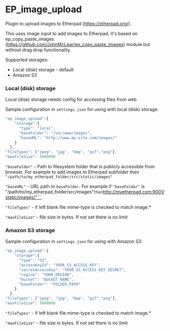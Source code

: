 # EP_image_upload

Plugin to upload images to Etherpad (https://etherpad.org/).

This uses image input to add images to Etherpad, it's based on ep_copy_paste_images (https://github.com/JohnMcLear/ep_copy_paste_images) module but without drag drop functionality.

Supported storages:

- Local (disk) storage - default
- Amazon S3 

### Local (disk) storage

Local (disk) storage needs config for accessing files from web

Sample configuration in `settings.json` for using with local (disk) storage:
``` javascript
"ep_image_upload":{
    "storage":{
      "type": "local",
      "baseFolder": "/var/www/images",
      "baseURL": "http://www.my-site.com/images/"
    }
  },
"fileTypes": ["jpeg", "jpg", "bmp", "gif","png"],
"maxFileSize": 5000000 
```

```"baseFolder"``` - Path to filesystem folder that is publicly accessible from browser. For example to add images to Etherpad subfolder then ```"/path/to/my_etherpad_folder/src/static/images"```

```"baseURL"``` - URL path to `baseFolder`. For example if ```"baseFolder"``` is "/path/to/my_etherpad_folder/src/images"``` then ```http://myetherpad.com:9001/static/images/"```

```"fileTypes"``` - if left blank file mime-type is checked to match image.*

```"maxFileSize"``` - file size in bytes. If not set there is no limit


### Amazon S3 storage

Sample configuration in `settings.json` for using with Amazon S3:

``` javascript
"ep_image_upload":{
    "storage":{
      "type": "S3",
      "accessKeyId": "YOUR_S3_ACCESS_KEY",
      "secretAccessKey": "YOUR_S3_ACCESS_KEY_SECRET",
      "region": "YOUR_REGION",
      "bucket": "BUCKET_NAME",
      "baseFolder": "FOLDER_PATH"
    }
  },
"fileTypes": ["jpeg", "jpg", "bmp", "gif","png"],
"maxFileSize": 5000000
```

```"fileTypes"``` - if left blank file mime-type is checked to match image.*

```"maxFileSize"``` - file size in bytes. If not set there is no limit

